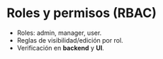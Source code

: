 # Roles y permisos (RBAC)

- Roles: admin, manager, user.
- Reglas de visibilidad/edición por rol.
- Verificación en **backend** y **UI**.
